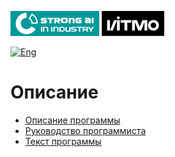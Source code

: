 [![SAI](https://github.com/ITMO-NSS-team/open-source-ops/blob/master/badges/SAI_badge_flat.svg)](https://sai.itmo.ru/)
[![ITMO](https://github.com/ITMO-NSS-team/open-source-ops/blob/master/badges/ITMO_badge_flat_rus.svg)](https://en.itmo.ru/en/)

[![Eng](https://img.shields.io/badge/lang-en-red.svg)](/Docs/README_en.md)

# Описание #

* [Описание программы](program-description.md)
* [Руководство программиста](foo.md)
* [Текст программы](program-src.md)
